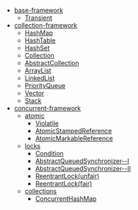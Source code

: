 * [base-framework](./base-framework)
  * [Transient](./base-framework/transient.md)
* [collection-framework](./collection-framework)
  * [HashMap](./collection-framework/HashMap.md)
  * [HashTable](./collection-framework/HashTable.md)
  * [HashSet](./collection-framework/HashSet.md)
  * [Collection](./collection-framework/Collection.md)
  * [AbstractCollection](./collection-framework/AbstractCollection.md)
  * [ArrayList](./collection-framework/ArrayList.md)
  * [LinkedList](./collection-framework/LinkedList.md)
  * [PriorityQueue](./collection-framework/PriorityQueue.md)
  * [Vector](./collection-framework/Vector.md)
  * [Stack](./collection-framework/Stack.md)
* [concurrent-framework](./concurrent-framework)
  * [atomic](./concurrent-framework/atomic)
    * [Violatile](./concurrent-framework/atomic/voliatle.md)
    * [AtomicStampedReference](./concurrent-framework/atomic/AtomicStampedReference.md)
    * [AtomicMarkableReference](./concurrent-framework/atomic/AtomicMarkableReference.md)
  * [locks](./concurrent-framework/locks)
    * [Condition](./concurrent-framework/locks/Condition.md)
    * [AbstractQueuedSynchronizer--I](./concurrent-framework/locks/AbstractQueuedSynchronizer(I).md)
    * [AbstractQueuedSynchronizer--II](./concurrent-framework/locks/AbstractQueuedSynchronizer(II).md)
    * [ReentrantLock(unfair)](./concurrent-framework/locks/ReentrantLock(unfair).md)
    * [ReentrantLock(fair)](./concurrent-framework/locks/ReentrantLock(fair).md)
  * [collections](./concurrent-framework/collections)
    * [ConcurrentHashMap](./concurrent-framework/collections/ConcurrentHashMap.md)
